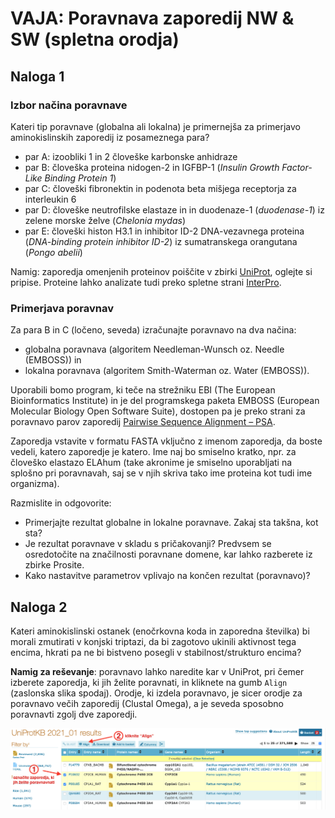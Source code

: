 # VAJA: Poravnava zaporedij NW & SW (spletna orodja)

## Naloga 1

### Izbor načina poravnave
Kateri tip poravnave (globalna ali lokalna) je primernejša za primerjavo aminokislinskih zaporedij iz posameznega para?

* par A: izoobliki 1 in 2 človeške karbonske anhidraze
* par B: človeška proteina nidogen-2 in IGFBP-1 (*Insulin Growth Factor-Like Binding Protein 1*)
* par C: človeški fibronektin in podenota beta mišjega receptorja za interleukin 6
* par D: človeške neutrofilske elastaze in in duodenaze-1 (*duodenase-1*) iz zelene morske želve (*Chelonia mydas*)
* par E: človeški histon H3.1 in inhibitor ID-2 DNA-vezavnega proteina (*DNA-binding protein inhibitor ID-2*) iz sumatranskega orangutana (*Pongo abelii*)

Namig: zaporedja omenjenih proteinov poiščite v zbirki [UniProt](http://uniprot.org), oglejte si pripise. Proteine lahko analizate tudi preko spletne strani [InterPro](https://www.ebi.ac.uk/interpro/).

### Primerjava poravnav
Za para B in C (ločeno, seveda) izračunajte poravnavo na dva načina:
* globalna poravnava (algoritem Needleman-Wunsch oz. Needle (EMBOSS)) in
* lokalna poravnava (algoritem Smith-Waterman oz. Water (EMBOSS)).

Uporabili bomo program, ki teče na strežniku EBI (The European Bioinformatics Institute) in je del programskega paketa EMBOSS (European Molecular Biology Open Software Suite), dostopen pa je preko strani za poravnavo parov zaporedij [Pairwise Sequence Alignment – PSA](http://www.ebi.ac.uk/Tools/psa/).

Zaporedja vstavite v formatu FASTA vključno z imenom zaporedja, da boste vedeli, katero zaporedje je katero. Ime naj bo smiselno kratko, npr. za človeško elastazo ELAhum (take akronime je smiselno uporabljati na splošno pri poravnavah, saj se v njih skriva tako ime proteina kot tudi ime organizma). 

Razmislite in odgovorite:
* Primerjajte rezultat globalne in lokalne poravnave. Zakaj sta takšna, kot sta?
* Je rezultat poravnave v skladu s pričakovanji? Predvsem se osredotočite na značilnosti poravnane domene, kar lahko razberete iz zbirke Prosite.
* Kako nastavitve parametrov vplivajo na končen rezultat (poravnavo)?

## Naloga 2
Kateri aminokislinski ostanek (enočrkovna koda in zaporedna številka) bi morali zmutirati v konjski triptazi, da bi zagotovo ukinili aktivnost tega encima, hkrati pa ne bi bistveno posegli v stabilnost/strukturo encima?

**Namig za reševanje**: poravnavo lahko naredite kar v UniProt, pri čemer izberete zaporedja, ki jih želite poravnati, in kliknete na gumb `Align` (zaslonska slika spodaj). Orodje, ki izdela poravnavo, je sicer orodje za poravnavo večih zaporedij (Clustal Omega), a je seveda sposobno poravnavti zgolj dve zaporedji.

![Poravnava v UniProt](slike/uniprot_poravnava.png)